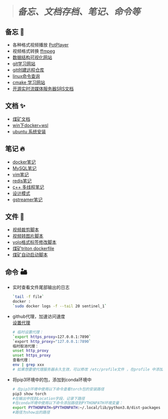 ># ***备忘、文档存档、笔记、命令等***
## 备忘 🗻
- 各种格式视频播放 [PotPlayer](http://potplayer.tv/?lang=zh_CN)
- 视频格式转换 [ffmpeg](https://www.ffmpeg.org/download.html#build-windows)
- [数据结构可视化网站](https://www.cs.usfca.edu/~galles/visualization/Algorithms.html)
- [git学习网站](https://learngitbranching.js.org/?locale=zh_CN)
- [git创建远程仓库](https://www.cnblogs.com/yanqingyang/p/9839664.html)
- [linux命令查询](https://wangchujiang.com/linux-command/)
- [cmake 学习网站](https://sfumecjf.github.io/cmake-examples-Chinese/)
- [开源实时流媒体服务器SRS文档](https://ossrs.net/lts/zh-cn/docs/v4/doc/introduction)
## 文档 ✨
- [煤矿文档](/documnet/coal_config.md)
- [win下docker+wsl](documnet/docker_desktop换盘.md)
- [ubuntu 系统安装](documnet/ubuntu_installation.md)
  
## 笔记 🔥
- [docker笔记](note/docker.md)
- [MySQL笔记](note/mysql.md)
- [vim笔记](note/vim.md)
- [redis笔记](note/redis/Redis.md)
- [c++ 多线程笔记](note/MTthread.md)
- [设计模式](note/设计模式.md)
- [gstreamer笔记](note/gstreamer/gstreamer.md)
## 文件 🎉
- [视频裁剪脚本](file/video_cap.py)
- [视频转图片脚本](file/video_2_picture.py)
- [yolo格式标签修改脚本](file/txt_modified.py)
- [煤矿triton dockerfile](file/docker/dockerfile)
- [煤矿自动启动脚本](file/autostart.sh) 
## 命令 🏜️
- 实时查看文件尾部输出的日志
    ```bash
    `tail -f file`
    docker :
    `sudo docker logs -f --tail 20 sentinel_1`
    ```

- github代理，加速访问速度  
[设置代理](https://www.cnblogs.com/xuyaowen/p/linux-cmdline-http-https-tcp-proxy.html)
    ```bash
    # 临时设置代理：
    `export https_proxy=127.0.0.1:7890`
    `export http_proxy="127.0.0.1:7890`
    临时取消代理：
    unset http_proxy
    unset https_proxy
    查看代理：
    env | grep xxx
    # 如果想要使代理服务器永久生效，可以修改 /etc/profile文件 ，在profile 中添加或者删除。
    ```
- 将pip3环境中的包，添加到conda环境中
    ```bash
    # 在pip3环境中使用以下命令查看torch包的安装路径
    pip3 show torch
    #在输出中找到Location字段，记录下路径
    #在conda环境中使用以下命令添加路径到PYTHONPATH环境变量：
    export PYTHONPATH=$PYTHONPATH:~/.local/lib/python3.8/dist-packages
    #路径为show出的路径
    ```